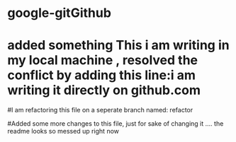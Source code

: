 # google-gitGithub

# added something This i am writing in my local machine , resolved the conflict by adding this line:i am writing it directly on github.com

#I am refactoring this file on a seperate branch named: refactor

#Added some more changes to this file, just for sake of changing it .... the readme looks so messed up right now 